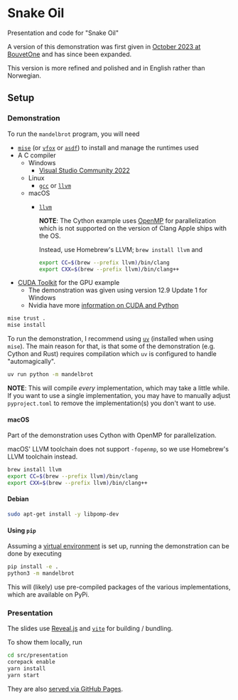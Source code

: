 # Snake Oil

Presentation and code for "Snake Oil"

A version of this demonstration was first given in [October 2023 at BouvetOne](https://github.com/sindre-nistad/bouvet-one-2023-oktober-slange-olje) and has since been expanded.

This version is more refined and polished and in English rather than Norwegian.

## Setup

### Demonstration

To run the `mandelbrot` program, you will need
* [`mise`](https://mise.jdx.dev/getting-started.htmlvfox) (or [`vfox`](https://vfox.dev/guides/quick-start.html) or [`asdf`](https://asdf-vm.com/guide/getting-started.html)) to install and manage the runtimes used
* A C compiler
  * Windows
    * [Visual Studio Community 2022](https://visualstudio.microsoft.com/vs/community/)
  * Linux
    * [`gcc`](https://gcc.gnu.org/) or [`llvm`](https://llvm.org/)
  * macOS
    * [`llvm`](https://llvm.org/)

      **NOTE**: The Cython example uses [OpenMP](https://www.openmp.org/) for parallelization which is not supported on the version of Clang Apple ships with the OS.

      Instead, use Homebrew's LLVM; `brew install llvm` and
      ```bash
      export CC=$(brew --prefix llvm)/bin/clang
      export CXX=$(brew --prefix llvm)/bin/clang++
      ```
* [CUDA Toolkit](https://developer.nvidia.com/cuda-toolkit) for the GPU example
  * The demonstration was given using version 12.9 Update 1 for Windows
  * Nvidia have more [information on CUDA and Python](https://developer.nvidia.com/how-to-cuda-python)

```bash
mise trust .
mise install
```

To run the demonstration, I recommend using [`uv`](https://docs.astral.sh/uv/getting-started/installation/) (installed when using `mise`).
The main reason for that, is that some of the demonstration (e.g. Cython and Rust) requires compilation which `uv` is configured to handle "automagically".

```bash
uv run python -m mandelbrot
```

**NOTE**: This will compile _every_ implementation, which may take a little while.
If you want to use a single implementation, you may have to manually adjust `pyproject.toml` to remove the implementation(s) you don't want to use.

#### macOS
Part of the demonstration uses Cython with OpenMP for parallelization.

macOS' LLVM toolchain does not support `-fopenmp`, so we use Homebrew's LLVM toolchain instead.

```bash
brew install llvm
export CC=$(brew --prefix llvm)/bin/clang
export CXX=$(brew --prefix llvm)/bin/clang++
```

#### Debian

```bash
sudo apt-get install -y libpomp-dev
```

#### Using `pip`
Assuming a [virtual environment](https://docs.python.org/3/library/venv.html#creating-virtual-environments) is set up,
running the demonstration can be done by executing

```bash
pip install -e .
python3 -m mandelbrot
```

This will (likely) use pre-compiled packages of the various implementations, which are available on PyPi.

### Presentation

The slides use [Reveal.js](https://revealjs.com) and [`vite`](https://vite.dev) for building / bundling.

To show them locally, run
```bash
cd src/presentation
corepack enable
yarn install
yarn start
```

They are also [served via GitHub Pages](https://sindre-nistad.github.io/snake-oil/).
